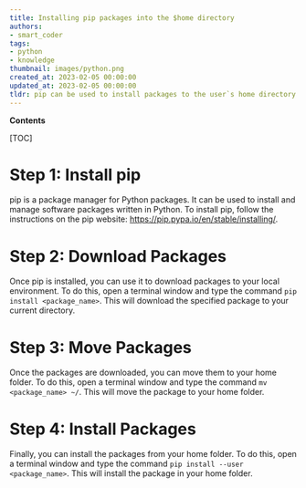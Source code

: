 ```yaml
---
title: Installing pip packages into the $home directory
authors:
- smart_coder
tags:
- python
- knowledge
thumbnail: images/python.png
created_at: 2023-02-05 00:00:00
updated_at: 2023-02-05 00:00:00
tldr: pip can be used to install packages to the user`s home directory by using the --user flag.
---
```


**Contents**

[TOC]

# Step 1: Install pip

pip is a package manager for Python packages. It can be used to install and manage software packages written in Python. To install pip, follow the instructions on the pip website: https://pip.pypa.io/en/stable/installing/. 

# Step 2: Download Packages

Once pip is installed, you can use it to download packages to your local environment. To do this, open a terminal window and type the command `pip install <package_name>`. This will download the specified package to your current directory. 

# Step 3: Move Packages

Once the packages are downloaded, you can move them to your home folder. To do this, open a terminal window and type the command `mv <package_name> ~/`. This will move the package to your home folder. 

# Step 4: Install Packages

Finally, you can install the packages from your home folder. To do this, open a terminal window and type the command `pip install --user <package_name>`. This will install the package in your home folder.
